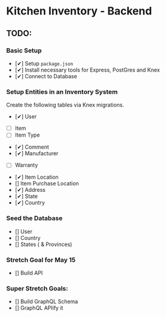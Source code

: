 # Kitchen Inventory - Backend

## TODO:

### Basic Setup
* [✔] Setup `package.json`
* [✔] Install necessary tools for Express, PostGres and Knex
* [✔] Connect to Database

### Setup Entities in an Inventory System

Create the following tables via Knex migrations.

* [✔] User
* [ ] Item
* [ ] Item Type
* [✔] Comment
* [✔] Manufacturer
* [ ] Warranty
* [✔] Item Location
* [] Item Purchase Location
* [✔] Address
* [✔] State
* [✔] Country

### Seed the Database
* [] User
* [] Country
* [] States ( & Provinces)

### Stretch Goal for May 15
* [] Build API

### Super Stretch Goals:
* [] Build GraphQL Schema
* [] GraphQL APIify it

